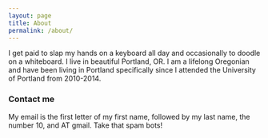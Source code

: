 ```yaml
---
layout: page
title: About
permalink: /about/
---
```


I get paid to slap my hands on a keyboard all day and occasionally to doodle on
a whiteboard. I live in beautiful Portland, OR. I am a lifelong Oregonian and
have been living in Portland specifically since I attended the University of
Portland from 2010-2014.

### Contact me

My email is the first letter of my first name, followed by my last name, the
number 10, and AT gmail. Take that spam bots!
